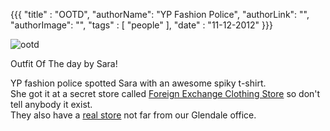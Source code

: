 {{{
  "title" : "OOTD",
  "authorName": "YP Fashion Police",
  "authorLink": "",
  "authorImage": "",
  "tags" : [ "people" ],
  "date" : "11-12-2012"
}}}

![ootd](http://i.imgur.com/RSLiD.jpg)

Outfit Of The day by Sara!

YP fashion police spotted Sara with an awesome spiky t-shirt.  
She got it at a secret store called [Foreign Exchange Clothing Store](http://www.shopfe.net/eshop/pages.php?pageid=37) so don't tell anybody it exist.  
They also have a [real store](http://www.yellowpages.com/glendale-ca/mip/foreign-exchange-464661235) not far from our Glendale office.

